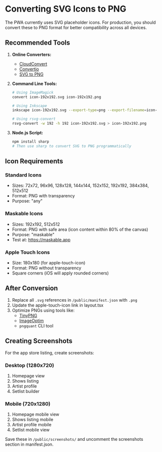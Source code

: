 # Converting SVG Icons to PNG

The PWA currently uses SVG placeholder icons. For production, you should convert these to PNG format for better compatibility across all devices.

## Recommended Tools

1. **Online Converters:**
   - [CloudConvert](https://cloudconvert.com/svg-to-png)
   - [Convertio](https://convertio.co/svg-png/)
   - [SVG to PNG](https://svgtopng.com/)

2. **Command Line Tools:**
   ```bash
   # Using ImageMagick
   convert icon-192x192.svg icon-192x192.png
   
   # Using Inkscape
   inkscape icon-192x192.svg --export-type=png --export-filename=icon-192x192.png
   
   # Using rsvg-convert
   rsvg-convert -w 192 -h 192 icon-192x192.svg > icon-192x192.png
   ```

3. **Node.js Script:**
   ```bash
   npm install sharp
   # Then use sharp to convert SVG to PNG programmatically
   ```

## Icon Requirements

### Standard Icons
- Sizes: 72x72, 96x96, 128x128, 144x144, 152x152, 192x192, 384x384, 512x512
- Format: PNG with transparency
- Purpose: "any"

### Maskable Icons
- Sizes: 192x192, 512x512
- Format: PNG with safe area (icon content within 80% of the canvas)
- Purpose: "maskable"
- Test at: https://maskable.app

### Apple Touch Icons
- Size: 180x180 (for apple-touch-icon)
- Format: PNG without transparency
- Square corners (iOS will apply rounded corners)

## After Conversion

1. Replace all `.svg` references in `/public/manifest.json` with `.png`
2. Update the apple-touch-icon link in layout.tsx
3. Optimize PNGs using tools like:
   - [TinyPNG](https://tinypng.com/)
   - [ImageOptim](https://imageoptim.com/)
   - `pngquant` CLI tool

## Creating Screenshots

For the app store listing, create screenshots:

### Desktop (1280x720)
1. Homepage view
2. Shows listing
3. Artist profile
4. Setlist builder

### Mobile (720x1280)
1. Homepage mobile view
2. Shows listing mobile
3. Artist profile mobile
4. Setlist mobile view

Save these in `/public/screenshots/` and uncomment the screenshots section in manifest.json.